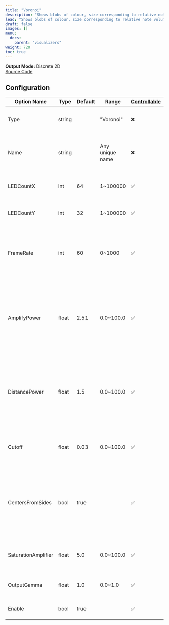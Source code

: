 ```yaml
---
title: "Voronoi"
description: "Shows blobs of colour, size corresponding to relative note volume, and with inter-frame continuity."
lead: "Shows blobs of colour, size corresponding to relative note volume, and with inter-frame continuity."
draft: false
images: []
menu: 
  docs:
    parent: "visualizers"
weight: 720
toc: true
---
```


**Output Mode:** Discrete 2D  
[Source Code](https://github.com/CaiB/ColorChord.NET/blob/master/ColorChord.NET/Visualizers/Voronoi.cs)

## Configuration

| Option Name | Type | Default | Range | [Controllable](/docs/general/gettingstarted/#controllability) | Description |
|---|---|---|---|---|---|
| Type | string |  | "Voronoi" | ❌ | Required: Specifies this visualizer type. |
| Name | string |  | Any unique name | ❌ | Required: A unique identifier used to attach outputs and controllers. |
| LEDCountX | int | 64 | 1~100000 | ✅ | The pixel count in the X dimension to output. |
| LEDCountY | int | 32 | 1~100000 | ✅ | The pixel count in the Y dimension to output. |
| FrameRate | int | 60 | 0~1000 | ✅ | The number of data frames to attempt to calculate per second. Determines how fast the data is output. |
| AmplifyPower | float | 2.51 | 0.0~100.0 | ✅ | The power to raise note amplitudes to in preprocessing. Larger values create a bigger difference in size between strong and weak notes. |
| DistancePower | float | 1.5 | 0.0~100.0 | ✅ | How far to draw colours from the blob center. Higher numbers means fewer individual colours will take up the majority of screen space. |
| Cutoff | float | 0.03 | 0.0~100.0 | ✅ | Notes below this threshold do not get considered when rendering. |
| CentersFromSides | bool | true |  | ✅ | Whether to draw the blobs around the screen in a predefined circular pattern (true), or to randomly place them on the screen (false). |
| SaturationAmplifier | float | 5.0 | 0.0~100.0 | ✅ | Amplifier for output colour saturation from note amplitude. |
| OutputGamma | float | 1.0 | 0.0~1.0 | ✅ | Scales the output saturation curve. |
| Enable | bool | true |  | ✅ | Whether to use this visualizer. |